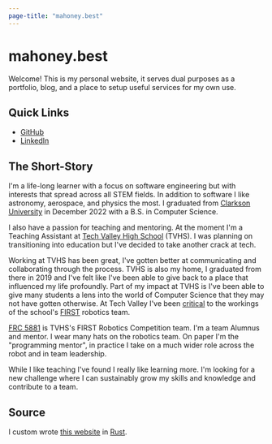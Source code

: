```yaml
---
page-title: "mahoney.best"
---
```


# mahoney.best

Welcome! This is my personal website, it serves dual purposes as a portfolio, blog, and a place to setup useful services for my own use.

## Quick Links

- [GitHub](https://github.com/Alextopher)
- [LinkedIn](https://www.linkedin.com/in/alextopher/)

## The Short-Story

I'm a life-long learner with a focus on software engineering but with interests that spread across all STEM fields. In addition to software I like astronomy, aerospace, and physics the most. I graduated from [Clarkson University](https://clarkson.edu) in December 2022 with a B.S. in Computer Science.

I also have a passion for teaching and mentoring. At the moment I'm a Teaching Assistant at [Tech Valley High School](https://techvalleyhigh.org) (TVHS). I was planning on transitioning into education but I've decided to take another crack at tech.

Working at TVHS has been great, I've gotten better at communicating and collaborating through the process. TVHS is also my home, I graduated from there in 2019 and I've felt like I've been able to give back to a place that influenced my life profoundly. Part of my impact at TVHS is I've been able to give many students a lens into the world of Computer Science that they may not have gotten otherwise. At Tech Valley I've been [critical](/m/robotopia.md) to the workings of the school's [FIRST](https://www.firstinspires.org/) robotics team.

[FRC 5881](https://tvhsfrc.org/) is TVHS's FIRST Robotics Competition team. I'm a team Alumnus and mentor. I wear many hats on the robotics team. On paper I'm the "programming mentor", in practice I take on a much wider role across the robot and in team leadership.

While I like teaching I've found I really like learning more. I'm looking for a new challenge where I can sustainably grow my skills and knowledge and contribute to a team.

## Source

I custom wrote [this website](https://github.com/Alextopher/mahoney-best) in [Rust](https://www.rust-lang.org/).
